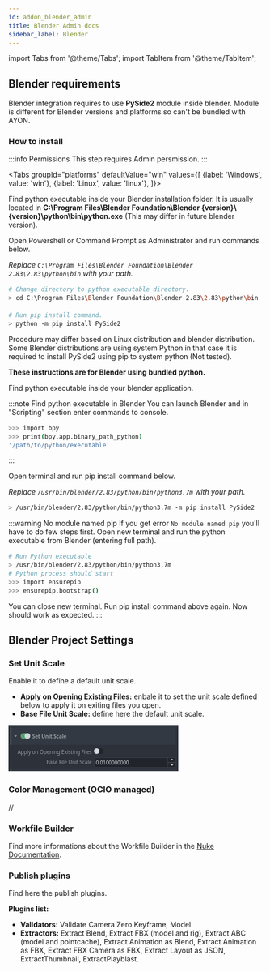 ```yaml
---
id: addon_blender_admin
title: Blender Admin docs
sidebar_label: Blender
---
```


import Tabs from '@theme/Tabs';
import TabItem from '@theme/TabItem';

## Blender requirements
Blender integration requires to use **PySide2** module inside blender. Module is different for Blender versions and platforms so can't be bundled with AYON.

### How to install

:::info Permissions
This step requires Admin persmission.
:::

<Tabs
  groupId="platforms"
  defaultValue="win"
  values={[
    {label: 'Windows', value: 'win'},
    {label: 'Linux', value: 'linux'},
  ]}>

<TabItem value="win">

Find python executable inside your Blender installation folder. It is usually located in **C:\\Program Files\\Blender Foundation\\Blender {version}\\{version}\\python\\bin\\python.exe** (This may differ in future blender version).

Open Powershell or Command Prompt as Administrator and run commands below.

*Replace `C:\Program Files\Blender Foundation\Blender 2.83\2.83\python\bin` with your path.*

```bash
# Change directory to python executable directory.
> cd C:\Program Files\Blender Foundation\Blender 2.83\2.83\python\bin

# Run pip install command.
> python -m pip install PySide2
```

</TabItem>

<TabItem value="linux">

Procedure may differ based on Linux distribution and blender distribution. Some Blender distributions are using system Python in that case it is required to install PySide2 using pip to system python (Not tested).

**These instructions are for Blender using bundled python.**

Find python executable inside your blender application.

:::note Find python executable in Blender
You can launch Blender and in "Scripting" section enter commands to console.
```bash
>>> import bpy
>>> print(bpy.app.binary_path_python)
'/path/to/python/executable'
```
:::

Open terminal and run pip install command below.

*Replace `/usr/bin/blender/2.83/python/bin/python3.7m` with your path.*
```bash
> /usr/bin/blender/2.83/python/bin/python3.7m -m pip install PySide2
```

:::warning No module named pip
If you get error `No module named pip` you'll have to do few steps first. Open new terminal and run the python executable from Blender (entering full path).
```bash
# Run Python executable
> /usr/bin/blender/2.83/python/bin/python3.7m
# Python process should start
>>> import ensurepip
>>> ensurepip.bootstrap()
```
You can close new terminal. Run pip install command above again. Now should work as expected.
:::

</TabItem>

</Tabs>

## Blender Project Settings

### Set Unit Scale
Enable it to define a default unit scale. 
- **Apply on Opening Existing Files:** enbale it to set the unit scale defined below to apply it on exiting files you open.
- **Base File Unit Scale:** define here the default unit scale. 

![Set Unit Scale](assets/project_settings_blender_unitScale.png)

### Color Management (OCIO managed)
//

### Workfile Builder
Find more informations about the Workfile Builder in the [Nuke Documentation](admin_hosts_nuke#workfile-builder).

### Publish plugins
 Find here the publish plugins.

**Plugins list:** 
- **Validators:** Validate Camera Zero Keyframe, Model.
- **Extractors:** Extract Blend, Extract FBX (model and rig), Extract ABC (model and pointcache), Extract Animation as Blend, Extract Animation as FBX, Extract FBX Camera as FBX, Extract Layout as JSON, ExtractThumbnail, ExtractPlayblast.